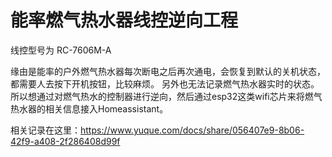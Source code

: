 # 能率燃气热水器线控逆向工程

线控型号为 RC-7606M-A

缘由是能率的户外燃气热水器每次断电之后再次通电，会恢复到默认的关机状态，都需要人去按下开机按钮，比较麻烦。
另外也无法记录燃气热水器实时的状态。所以想通过对燃气热水的控制器进行逆向，然后通过esp32这类wifi芯片来将燃气热水器的相关信息接入Homeassistant。


相关记录在这里：https://www.yuque.com/docs/share/056407e9-8b06-42f9-a408-2f286408d99f
